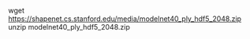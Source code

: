 wget https://shapenet.cs.stanford.edu/media/modelnet40_ply_hdf5_2048.zip
unzip modelnet40_ply_hdf5_2048.zip

